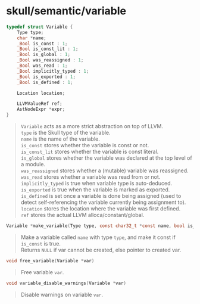 # skull/semantic/variable

```c
typedef struct Variable {
	Type type;
	char *name;
	_Bool is_const : 1;
	_Bool is_const_lit : 1;
	_Bool is_global : 1;
	_Bool was_reassigned : 1;
	_Bool was_read : 1;
	_Bool implicitly_typed : 1;
	_Bool is_exported : 1;
	_Bool is_defined : 1;

	Location location;

	LLVMValueRef ref;
	AstNodeExpr *expr;
}
```

> `Variable` acts as a more strict abstraction on top of LLVM.
> \
> `type` is the Skull type of the variable.
> \
> `name` is the name of the variable.
> \
> `is_const` stores whether the variable is const or not.
> \
> `is_const_lit` stores whether the variable is const literal.
> \
> `is_global` stores whether the variable was declared at the top level of a
> module.
> \
> `was_reassigned` stores whether a (mutable) variable was reassigned.
> \
> `was_read` stores whether a variable was read from or not.
> \
> `implicitly_typed` is true when variable type is auto-deduced.
> \
> `is_exported` is true when the variable is marked as exported.
> \
> `is_defined` is set once a variable is done being assigned (used to detect
> self-referencing the variable currently being assignment to).
> \
> `location` stores the location where the variable was first defined.
> \
> `ref` stores the actual LLVM alloca/constant/global.

```c
Variable *make_variable(Type type, const char32_t *const name, bool is_const)
```

> Make a variable called `name` with type `type`, and make it const if
> `is_const` is true.
> \
> Returns `NULL` if var cannot be created, else pointer to created var.

```c
void free_variable(Variable *var)
```

> Free variable `var`.

```c
void variable_disable_warnings(Variable *var)
```

> Disable warnings on variable `var`.

